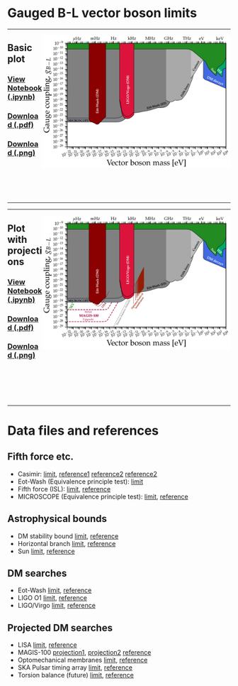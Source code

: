 # Gauged B-L vector boson limits
---
[<img align="right" height="300" src="../plots/plots_png/VectorB-L.png">](https://github.com/cajohare/AxionLimits/raw/master/plots/plots_png/VectorB-L.png)
## Basic plot
### [View Notebook (.ipynb)](https://github.com/cajohare/AxionLimits/blob/master/Vectors.ipynb)
### [Download (.pdf)](https://github.com/cajohare/AxionLimits/raw/master/plots/VectorB-L.pdf)
### [Download (.png)](https://github.com/cajohare/AxionLimits/raw/master/plots/plots_png/VectorB-L.png)
### &nbsp;
### &nbsp;
---

---
[<img align="right" height="300" src="../plots/plots_png/VectorB-L_with_Projections.png">](https://github.com/cajohare/AxionLimits/raw/master/plots/plots_png/VectorB-L_with_Projections.png)
## Plot with projections
### [View Notebook (.ipynb)](https://github.com/cajohare/AxionLimits/blob/master/Vectors.ipynb)
### [Download (.pdf)](https://github.com/cajohare/AxionLimits/raw/master/plots/VectorB-L_with_Projections.pdf)
### [Download (.png)](https://github.com/cajohare/AxionLimits/raw/master/plots/plots_png/VectorB-L_with_Projections.png)
### &nbsp;
### &nbsp;
---

# Data files and references

## Fifth force etc.
* Casimir: [limit](https://github.com/cajohare/AxionLimits/raw/master/limit_data/VectorB-L/Casimir.txt), [reference1](https://arxiv.org/abs/quant-ph/0106045) [reference2](https://arxiv.org/abs/hep-ph/0502025) [reference2](https://journals.aps.org/prl/abstract/10.1103/PhysRevLett.107.171101)
* Eot-Wash (Equivalence principle test): [limit](https://github.com/cajohare/AxionLimits/raw/master/limit_data/VectorB-L/EotWashEP.txt)
* Fifth force (ISL): [limit](https://github.com/cajohare/AxionLimits/raw/master/limit_data/VectorB-L/InverseSquareLaw.txt), [reference](https://www.sciencedirect.com/science/article/pii/S0146641008000720?via%3Dihub)
* MICROSCOPE (Equivalence principle test): [limit](https://github.com/cajohare/AxionLimits/raw/master/limit_data/VectorB-L/MICROSCOPE.txt), [reference](https://arxiv.org/abs/1712.00483)

## Astrophysical bounds
* DM stability bound [limit](https://github.com/cajohare/AxionLimits/raw/master/limit_data/VectorB-L/DMStability.txt), [reference](https://arxiv.org/abs/2205.03617)
* Horizontal branch [limit](https://github.com/cajohare/AxionLimits/raw/master/limit_data/VectorB-L/HorizontalBranch.txt), [reference](https://arxiv.org/abs/1611.05852)
* Sun [limit](https://github.com/cajohare/AxionLimits/raw/master/limit_data/VectorB-L/Sun.txt), [reference](https://arxiv.org/abs/1611.05852)

## DM searches
* Eot-Wash [limit](https://github.com/cajohare/AxionLimits/raw/master/limit_data/VectorB-L/EotWashDM.txt), [reference](https://arxiv.org/abs/2109.08822)
* LIGO O1 [limit](https://github.com/cajohare/AxionLimits/raw/master/limit_data/VectorB-L/LIGO-O1.txt), [reference](https://arxiv.org/abs/2105.13085)
* LIGO/Virgo [limit](https://github.com/cajohare/AxionLimits/raw/master/limit_data/VectorB-L/LIGOVirgo.txt), [reference](https://arxiv.org/abs/2105.13085)

## Projected DM searches
* LISA [limit](https://github.com/cajohare/AxionLimits/raw/master/limit_data/VectorB-L/Projections/LISA.txt), [reference](https://arxiv.org/abs/1801.10161)
* MAGIS-100 [projection1](https://github.com/cajohare/AxionLimits/raw/master/limit_data/VectorB-L/Projections/MAGIS100-Initial.txt), [projection2](https://github.com/cajohare/AxionLimits/raw/master/limit_data/VectorB-L/Projections/MAGIS100-Upgrade.txt) [reference](https://iopscience.iop.org/article/10.1088/2058-9565/abf719)
* Optomechanical membranes [limit](https://github.com/cajohare/AxionLimits/raw/master/limit_data/VectorB-L/Projections/OptomechanicalMembranes.txt), [reference](https://arxiv.org/abs/2007.04899)
* SKA Pulsar timing array [limit](https://github.com/cajohare/AxionLimits/raw/master/limit_data/VectorB-L/Projections/SKA.txt), [reference](https://arxiv.org/abs/1512.06165)
* Torsion balance (future) [limit](https://github.com/cajohare/AxionLimits/raw/master/limit_data/VectorB-L/Projections/TorsionBalance.txt), [reference](https://arxiv.org/abs/1512.06165)